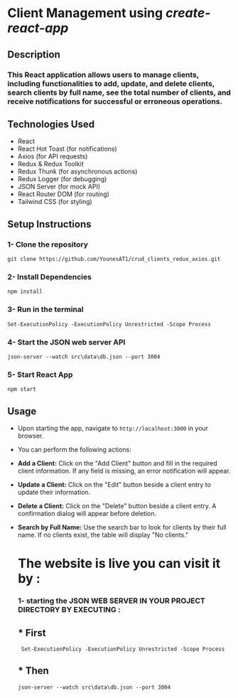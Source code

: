 # Client Management using _create-react-app_

## Description

### This React application allows users to manage clients, including functionalities to add, update, and delete clients, search clients by full name, see the total number of clients, and receive notifications for successful or erroneous operations.

## Technologies Used

- React
- React Hot Toast (for notifications)
- Axios (for API requests)
- Redux & Redux Toolkit
- Redux Thunk (for asynchronous actions)
- Redux Logger (for debugging)
- JSON Server (for mock API)
- React Router DOM (for routing)
- Tailwind CSS (for styling)

## Setup Instructions

### 1- Clone the repository

```
git clone https://github.com/YounesAT1/crud_clients_redux_axios.git
```

### 2- Install Dependencies

```
npm install
```

### 3- Run in the terminal

```
Set-ExecutionPolicy -ExecutionPolicy Unrestricted -Scope Process
```

### 4- Start the JSON web server API

```
json-server --watch src\data\db.json --port 3004
```

### 5- Start React App

```
npm start
```

## Usage

- Upon starting the app, navigate to `http://localhost:3000` in your browser.
- You can perform the following actions:
- **Add a Client:** Click on the "Add Client" button and fill in the required client information. If any field is missing, an error notification will appear.
- **Update a Client:** Click on the "Edit" button beside a client entry to update their information.
- **Delete a Client:** Click on the "Delete" button beside a client entry. A confirmation dialog will appear before deletion.
- **Search by Full Name:** Use the search bar to look for clients by their full name. If no clients exist, the table will display "No clients."

  # The website is live you can visit it by :
  ### 1- starting the JSON WEB SERVER IN  YOUR PROJECT DIRECTORY BY EXECUTING :
  ## * First
   ```
    Set-ExecutionPolicy -ExecutionPolicy Unrestricted -Scope Process
    ```
  ## * Then
  ```
  json-server --watch src\data\db.json --port 3004
  ```
  
   
  
   
